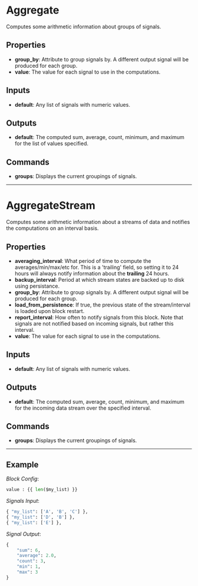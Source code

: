 Aggregate
=========
Computes some arithmetic information about groups of signals.

Properties
----------
- **group_by**: Attribute to group signals by. A different output signal will be produced for each group.
- **value**: The value for each signal to use in the computations.

Inputs
------
- **default**: Any list of signals with numeric values.

Outputs
-------
- **default**: The computed sum, average, count, minimum, and maximum for the list of values specified.

Commands
--------
- **groups**: Displays the current groupings of signals.

***

AggregateStream
===============
Computes some arithmetic information about a streams of data and notifies the computations on an interval basis.

Properties
----------
- **averaging_interval**: What period of time to compute the averages/min/max/etc for. This is a 'trailing' field, so setting it to 24 hours will always notify information about the **trailing** 24 hours.
- **backup_interval**: Period at which stream states are backed up to disk using persistance.
- **group_by**: Attribute to group signals by. A different output signal will be produced for each group.
- **load_from_persistence**: If true, the previous state of the stream/interval is loaded upon block restart.
- **report_interval**: How often to notify signals from this block. Note that signals are not notified based on incoming signals, but rather this interval.
- **value**: The value for each signal to use in the computations.

Inputs
------
- **default**: Any list of signals with numeric values.

Outputs
-------
- **default**: The computed sum, average, count, minimum, and maximum for the incoming data stream over the specified interval.

Commands
--------
- **groups**: Displays the current groupings of signals.

***

Example
-------
_Block Config_:
```python
value : {{ len($my_list) }}
```
_Signals Input_:
```python
{ "my_list": ['A', 'B', 'C'] },
{ "my_list": ['D', 'B'] },
{ "my_list": ['E'] },
```
_Signal Output_:
```python
{
    "sum": 6,
    "average": 2.0,
    "count": 3,
    "min": 1,
    "max": 3
}
```

